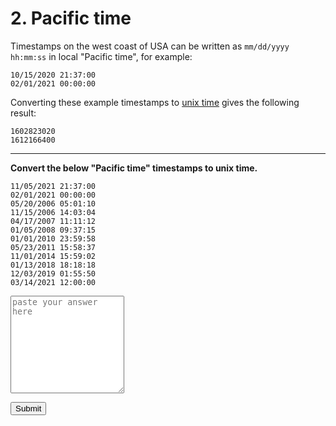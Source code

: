 
# 2. Pacific time

Timestamps on the west coast of USA can be written as `mm/dd/yyyy hh:mm:ss` in local "Pacific time", for example:

```
10/15/2020 21:37:00
02/01/2021 00:00:00
```

Converting these example timestamps to [unix time](https://en.wikipedia.org/wiki/Unix_time) gives the following result:

```
1602823020
1612166400
```

---

**Convert the below "Pacific time" timestamps to unix time.**

```
11/05/2021 21:37:00
02/01/2021 00:00:00
05/20/2006 05:01:10
11/15/2006 14:03:04
04/17/2007 11:11:12
01/05/2008 09:37:15
01/01/2010 23:59:58
05/23/2011 15:58:37
11/01/2014 15:59:02
01/13/2018 18:18:18
12/03/2019 01:55:50
03/14/2021 12:00:00
```

<textarea id="answer" rows="10" cols="20" placeholder="paste your answer here" data-hash="d99a592c1a3bd2cda96c20135a58c00f2443e1253ce881c8c97b80c82132536a"></textarea>

<button id="check" type="button">Submit</button>

<script src="/oiler/validate.js"></script>
